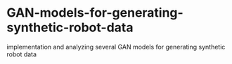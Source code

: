 # GAN-models-for-generating-synthetic-robot-data
implementation and analyzing several GAN models for generating synthetic robot data
